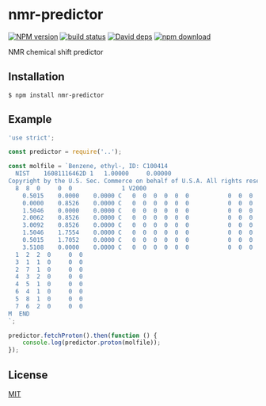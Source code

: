 # nmr-predictor

  [![NPM version][npm-image]][npm-url]
  [![build status][travis-image]][travis-url]
  [![David deps][david-image]][david-url]
  [![npm download][download-image]][download-url]

NMR chemical shift predictor

## Installation

```
$ npm install nmr-predictor
```

## Example

```js
'use strict';

const predictor = require('..');

const molfile = `Benzene, ethyl-, ID: C100414
  NIST    16081116462D 1   1.00000     0.00000
Copyright by the U.S. Sec. Commerce on behalf of U.S.A. All rights reserved.
  8  8  0     0  0              1 V2000
    0.5015    0.0000    0.0000 C   0  0  0  0  0  0           0  0  0
    0.0000    0.8526    0.0000 C   0  0  0  0  0  0           0  0  0
    1.5046    0.0000    0.0000 C   0  0  0  0  0  0           0  0  0
    2.0062    0.8526    0.0000 C   0  0  0  0  0  0           0  0  0
    3.0092    0.8526    0.0000 C   0  0  0  0  0  0           0  0  0
    1.5046    1.7554    0.0000 C   0  0  0  0  0  0           0  0  0
    0.5015    1.7052    0.0000 C   0  0  0  0  0  0           0  0  0
    3.5108    0.0000    0.0000 C   0  0  0  0  0  0           0  0  0
  1  2  2  0     0  0
  3  1  1  0     0  0
  2  7  1  0     0  0
  4  3  2  0     0  0
  4  5  1  0     0  0
  6  4  1  0     0  0
  5  8  1  0     0  0
  7  6  2  0     0  0
M  END
`;

predictor.fetchProton().then(function () {
    console.log(predictor.proton(molfile));
});
```

## License

  [MIT](./LICENSE)

[npm-image]: https://img.shields.io/npm/v/nmr-predictor.svg?style=flat-square
[npm-url]: https://www.npmjs.com/package/nmr-predictor
[travis-image]: https://img.shields.io/travis/cheminfo-js/nmr-predictor/master.svg?style=flat-square
[travis-url]: https://travis-ci.org/cheminfo-js/nmr-predictor
[david-image]: https://img.shields.io/david/cheminfo-js/nmr-predictor.svg?style=flat-square
[david-url]: https://david-dm.org/cheminfo-js/nmr-predictor
[download-image]: https://img.shields.io/npm/dm/nmr-predictor.svg?style=flat-square
[download-url]: https://www.npmjs.com/package/nmr-predictor
